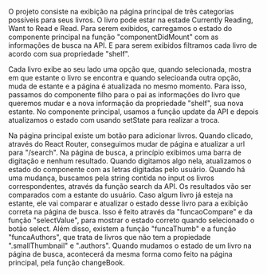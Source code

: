 O projeto consiste na exibição na página principal de três categorias possíveis para seus livros. O livro pode estar na estade Currently Reading, Want to Read e Read. Para serem exibidos, carregamos o estado do componente principal na função "componentDidMount" com as informações de busca na API. E para serem exibidos filtramos cada livro de acordo com sua propriedade "shelf".

Cada livro exibe ao seu lado uma opção que, quando selecionada, mostra em que estante o livro se encontra e quando selecioanda outra opção, muda de estante e a página é atualizada no mesmo momento. Para isso, passamos do componente filho para o pai as informações do livro que queremos mudar e a nova informação da propriedade "shelf", sua nova estante. No componente principal, usamos a função update da API e depois atualizamos o estado com usando setState para realizar a troca. 

Na página principal existe um botão para adicionar livros. Quando clicado, através do React Router, conseguimos mudar de página e atualizar a url para "/search". Na página de busca, a princípio exibimos uma barra de digitação e nenhum resultado. Quando digitamos algo nela, atualizamos o estado do componente com as letras digitadas pelo usuário. Quando há uma mudança, buscamos pela string contida no input os livros correspondentes, através da função search da API. Os resultados vão ser comparados com a estante do usuário. Caso algum livro já esteja na estante, ele vai comparar e atualizar o estado desse livro para a exibição correta na página de busca. Isso é feito através da "funcaoCompare" e da função "selectValue", para mostrar o estado correto quando selecionado o botão select. Além disso, existem a função "funcaThumb" e a função "funcaAuthors", que trata de livros que não tem a propiedade ".smallThumbnail" e ".authors". Quando mudamos o estado de um livro na página de busca, acontecerá da mesma forma como feito na página principal, pela função changeBook. 